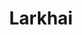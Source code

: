 ---
title: "Larkhai"
title_bn: "লারখাই নদী"
description: "Larkhai river starts from Kumudganj-Ramnagar and ends at the Chamgaon bil."
---